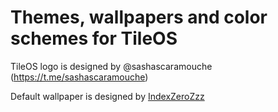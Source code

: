 # Themes, wallpapers and color schemes for TileOS  #

TileOS logo is designed by @sashascaramouche (https://t.me/sashascaramouche)

Default wallpaper is designed by [IndexZeroZzz](https://github.com/IndexZeroZzz)
